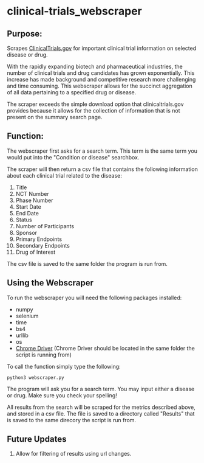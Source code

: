 # clinical-trials_webscraper

## Purpose:

Scrapes [ClinicalTrials.gov](https://clinicaltrials.gov/) for important clinical trial information on selected disease or drug. 

With the rapidly expanding biotech and pharmaceutical industries, the number of clinical trials and drug candidates has grown exponentially. This increase has made background and competitive research more challenging and time consuming. This webscraper allows for the succinct aggregation of all data pertaining to a specified drug or disease.

The scraper exceeds the simple download option that clinicaltrials.gov provides because it allows for the collection of information that is not present on the summary search page.


## Function:

The webscraper first asks for a search term. This term is the same term you would put into the "Condition or disease" searchbox.

The scraper will then return a csv file that contains the following information about each clinical trial related to the disease:

1. Title
2. NCT Number
3. Phase Number
4. Start Date
5. End Date
6. Status
7. Number of Participants
8. Sponsor
9. Primary Endpoints
10. Secondary Endpoints
11. Drug of Interest

The csv file is saved to the same folder the program is run from.

## Using the Webscraper

To run the webscraper you will need the following packages installed:

* numpy
* selenium
* time
* bs4
* urllib
* os
* [Chrome Driver](https://chromedriver.chromium.org/) (Chrome Driver should be located in the same folder the script is running from)


To call the function simply type the following:
```
python3 webscraper.py
```

The program will ask you for a search term. You may input either a disease or drug. Make sure you check your spelling!

All results from the search will be scraped for the metrics described above, and stored in a csv file. The file is saved to a directory called "Results" that is saved to the same direcory the script is run from.

## Future Updates

1. Allow for filtering of results using url changes.

